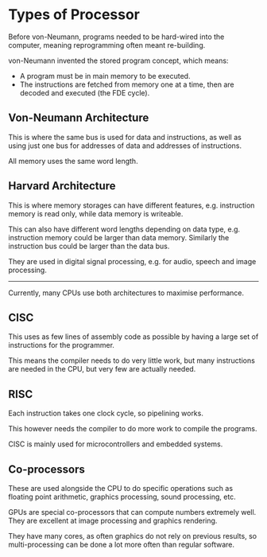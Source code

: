 # Types of Processor

Before von-Neumann, programs needed to be hard-wired into the computer,
meaning reprogramming often meant re-building.

von-Neumann invented the stored program concept, which means:

- A program must be in main memory to be executed.
- The instructions are fetched from memory one at a time, then are decoded
	and executed (the FDE cycle).


## Von-Neumann Architecture

This is where the same bus is used for data and instructions, as well as using just one
bus for addresses of data and addresses of instructions.

All memory uses the same word length.

## Harvard Architecture

This is where memory storages can have different features, e.g. instruction memory is read
only, while data memory is writeable.

This can also have different word lengths depending on data type, e.g. instruction memory
could be larger than data memory. Similarly the instruction bus could be larger than the data bus.

They are used in digital signal processing, e.g. for audio, speech and image processing.

---

Currently, many CPUs use both architectures to maximise performance.

## CISC

This uses as few lines of assembly code as possible by having a large set of instructions for the
programmer.

This means the compiler needs to do very little work, but many instructions are needed in the CPU,
but very few are actually needed.

## RISC

Each instruction takes one clock cycle, so pipelining works.

This however needs the compiler to do more work to compile the programs.

CISC is mainly used for microcontrollers and embedded systems.

## Co-processors

These are used alongside the CPU to do specific operations such as floating point arithmetic, graphics processing, sound
processing, etc.

GPUs are special co-processors that can compute numbers extremely well. They are excellent at image processing and
graphics rendering.

They have many cores, as often graphics do not rely on previous results, so multi-processing can be done a lot more often than regular software.